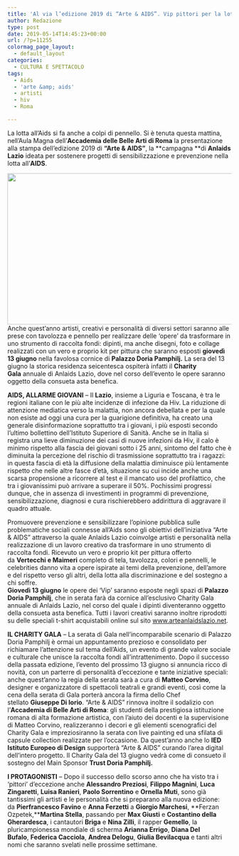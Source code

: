 ```yaml
---
title: 'Al via l’edizione 2019 di “Arte & AIDS”. Vip pittori per la lotta all’Hiv'
author: Redazione
type: post
date: 2019-05-14T14:45:23+00:00
url: /?p=11255
colormag_page_layout:
  - default_layout
categories:
  - CULTURA E SPETTACOLO
tags:
  - Aids
  - 'arte &amp; aids'
  - artisti
  - hiv
  - Roma

---
```

La lotta all’Aids si fa anche a colpi di pennello. Si è tenuta questa mattina, nell&#8217;Aula Magna dell&#8217;**Accademia delle Belle Arti di Roma** la presentazione alla stampa dell&#8217;edizione 2019 di **&#8220;Arte & AIDS&#8221;**, la **campagna **di **Anlaids Lazio** ideata per sostenere progetti di sensibilizzazione e prevenzione nella lotta all&#8217;**AIDS**.

<img decoding="async" loading="lazy" class="alignleft wp-image-11257 " src="https://progressonline.it/wp-content/uploads/2019/05/unnamed-1024x684.jpg" alt="" width="507" height="340" /> Anche quest’anno artisti, creativi e personalità di diversi settori saranno alle prese con tavolozza e pennello per realizzare delle ‘opere’ da trasformare in uno strumento di raccolta fondi: dipinti, ma anche disegni, foto e collage realizzati con un vero e proprio kit per pittura che saranno esposti **giovedì 13 giugno** nella favolosa cornice di **Palazzo Doria Pamphilj.** La sera del 13 giugno la storica residenza seicentesca ospiterà infatti il **Charity Gala** annuale di Anlaids Lazio, dove nel corso dell’evento le opere saranno oggetto della consueta asta benefica.

**AIDS, ALLARME GIOVANI** – Il **Lazio**, insieme a Liguria e Toscana, è tra le regioni italiane con le più alte incidenze di infezione da Hiv. La riduzione di attenzione mediatica verso la malattia, non ancora debellata e per la quale non esiste ad oggi una cura per la guarigione definitiva, ha creato una generale disinformazione soprattutto tra i giovani, i più esposti secondo l’ultimo bollettino dell’Istituto Superiore di Sanità. Anche se in Italia si registra una lieve diminuzione dei casi di nuove infezioni da Hiv, il calo è minimo rispetto alla fascia dei giovani sotto i 25 anni, sintomo del fatto che è diminuita la percezione del rischio di trasmissione soprattutto tra i ragazzi: in questa fascia di età la diffusione della malattia diminuisce più lentamente rispetto che nelle altre fasce d’età, situazione su cui incide anche una scarsa propensione a ricorrere al test e il mancato uso del profilattico, che tra i giovanissimi può arrivare a superare il 50%. Pochissimi progressi dunque, che in assenza di investimenti in programmi di prevenzione, sensibilizzazione, diagnosi e cura rischierebbero addirittura di aggravare il quadro attuale.

Promuovere prevenzione e sensibilizzare l’opinione pubblica sulle problematiche sociali connesse all’Aids sono gli obiettivi dell’iniziativa “Arte & AIDS” attraverso la quale Anlaids Lazio coinvolge artisti e personalità nella realizzazione di un lavoro creativo da trasformare in uno strumento di raccolta fondi. Ricevuto un vero e proprio kit per pittura offerto da **Vertecchi e Maimeri** completo di tela, tavolozza, colori e pennelli, le celebrities danno vita a opere ispirate ai temi della prevenzione, dell&#8217;amore e del rispetto verso gli altri, della lotta alla discriminazione e del sostegno a chi soffre.  
**Giovedì 13 giugno** le opere dei ‘Vip’ saranno esposte negli spazi di **Palazzo Doria Pamphilj**, che in serata farà da cornice all’esclusivo Charity Gala annuale di Anlaids Lazio, nel corso del quale i dipinti diventeranno oggetto della consueta asta benefica. Tutti i lavori creativi saranno inoltre riprodotti su delle speciali t-shirt acquistabili online sul sito <a href="https://gianlucameola.us17.list-manage.com/track/click?u=c95ccee144debc019589becab&id=2c26b50396&e=59394573e4" target="_blank" rel="noopener" data-saferedirecturl="https://www.google.com/url?q=https://gianlucameola.us17.list-manage.com/track/click?u%3Dc95ccee144debc019589becab%26id%3D2c26b50396%26e%3D59394573e4&source=gmail&ust=1557931265657000&usg=AFQjCNGft5vBOm5UHJNU2mjSTu97F0xuxw">www.arteanlaidslazio.net</a>.

**IL CHARITY GALA** &#8211; La serata di Gala nell’incomparabile scenario di Palazzo Doria Pamphilj è ormai un appuntamento prezioso e consolidato per richiamare l’attenzione sul tema dell’Aids, un evento di grande valore sociale e culturale che unisce la raccolta fondi all’intrattenimento. Dopo il successo della passata edizione, l’evento del prossimo 13 giugno si annuncia ricco di novità, con un parterre di personalità d&#8217;eccezione e tante iniziative speciali: anche quest’anno la regia della serata sarà a cura di **Matteo Corvino**, designer e organizzatore di spettacoli teatrali e grandi eventi, così come la cena della serata di Gala porterà ancora la firma dello Chef stellato **Giuseppe Di Iorio**. &#8220;Arte & AIDS&#8221; rinnova inoltre il sodalizio con l&#8217;**Accademia di Belle Arti di Roma**: gli studenti della prestigiosa istituzione romana di alta formazione artistica, con l’aiuto dei docenti e la supervisione di Matteo Corvino, realizzeranno i decori e gli elementi scenografici del Charity Gala e impreziosiranno la serata con live painting ed una sfilata di capsule collection realizzate per l’occasione. Da quest’anno anche lo **IED Istituto Europeo di Design** supporterà “Arte & AIDS” curando l’area digital dell’intero progetto. Il Charity Gala del 13 giugno vedrà come di consueto il sostegno del Main Sponsor **Trust Doria Pamphilj.**

**I PROTAGONISTI** &#8211; Dopo il successo dello scorso anno che ha visto tra i ‘pittori’ d’eccezione anche **Alessandro Preziosi**, **Filippo Magnini**, **Luca Zingaretti**, **Luisa Ranieri**, **Paolo Sorrentino** e **Ornella Muti**, sono già tantissimi gli artisti e le personalità che si preparano alla nuova edizione: da **Pierfrancesco Favino** e **Anna Ferzetti** a **Giorgio Marchesi**, **Ferzan Ozpetek,****Martina Stella**, passando per **Max Giusti** e **Costantino della Gherardesca**, i cantautori **Briga** e **Nina Zilli**, il rapper **Gemello**, la pluricampionessa mondiale di scherma **Arianna Errigo**, **Diana Del Bufalo**, **Federica Cacciola**, **Andrea Delogu**, **Giulia Bevilacqua** e tanti altri nomi che saranno svelati nelle prossime settimane.